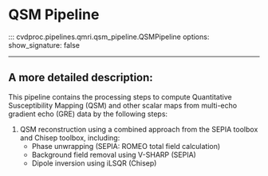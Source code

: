 # QSM Pipeline

::: cvdproc.pipelines.qmri.qsm_pipeline.QSMPipeline
    options:
      show_signature: false

-----

## A more detailed description:

This pipeline contains the processing steps to compute Quantitative Susceptibility Mapping (QSM) and other scalar maps from multi-echo gradient echo (GRE) data by the following steps:

1. QSM reconstruction using a combined approach from the SEPIA toolbox and Chisep toolbox, including:
    - Phase unwrapping (SEPIA: ROMEO total field calculation)
    - Background field removal using V-SHARP (SEPIA)
    - Dipole inversion using iLSQR (Chisep)